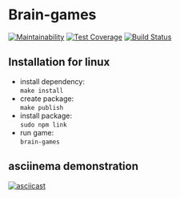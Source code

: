 # Brain-games 
[![Maintainability](https://api.codeclimate.com/v1/badges/6ff901d5efcfcf95aa27/maintainability)](https://codeclimate.com/github/Alexsander-19/frontend-project-lvl1/maintainability)
[![Test Coverage](https://api.codeclimate.com/v1/badges/6ff901d5efcfcf95aa27/test_coverage)](https://codeclimate.com/github/Alexsander-19/frontend-project-lvl1/test_coverage)
[![Build Status](https://travis-ci.com/Alexsander-19/frontend-project-lvl1.svg?branch=master)](https://travis-ci.com/Alexsander-19/frontend-project-lvl1)

## Installation for linux 

* install dependency:  
  ```make install```
* create package:  
  ```make publish```
* install package:  
  ```sudo npm link```
* run game:   
  ```brain-games```

## asciinema demonstration

[![asciicast](https://asciinema.org/a/R130zFKUygtOsbT70fHeFUgL7.svg)](https://asciinema.org/a/R130zFKUygtOsbT70fHeFUgL7)
